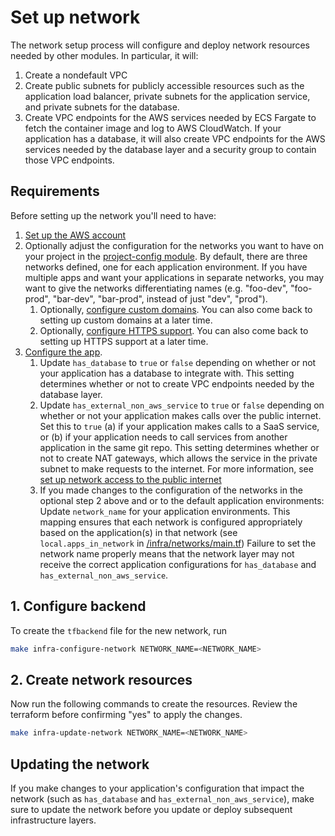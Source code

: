 # Set up network

The network setup process will configure and deploy network resources needed by other modules. In particular, it will:

1. Create a nondefault VPC
2. Create public subnets for publicly accessible resources such as the application load balancer, private subnets for the application service, and private subnets for the database.
3. Create VPC endpoints for the AWS services needed by ECS Fargate to fetch the container image and log to AWS CloudWatch. If your application has a database, it will also create VPC endpoints for the AWS services needed by the database layer and a security group to contain those VPC endpoints.

## Requirements

Before setting up the network you'll need to have:

1. [Set up the AWS account](./set-up-aws-account.md)
2. Optionally adjust the configuration for the networks you want to have on your project in the [project-config module](/infra/project-config/networks.tf). By default, there are three networks defined, one for each application environment. If you have multiple apps and want your applications in separate networks, you may want to give the networks differentiating names (e.g. "foo-dev", "foo-prod", "bar-dev", "bar-prod", instead of just "dev", "prod").
   1. Optionally, [configure custom domains](./set-up-custom-domains.md). You can also come back to setting up custom domains at a later time.
   2. Optionally, [configure HTTPS support](./https-support.md). You can also come back to setting up HTTPS support at a later time.
3. [Configure the app](/infra/app/app-config/main.tf).
   1. Update `has_database` to `true` or `false` depending on whether or not your application has a database to integrate with. This setting determines whether or not to create VPC endpoints needed by the database layer.
   2. Update `has_external_non_aws_service` to `true` or `false` depending on whether or not your application makes calls over the public internet. Set this to `true` (a) if your application makes calls to a SaaS service, or (b) if your application needs to call services from another application in the same git repo. This setting determines whether or not to create NAT gateways, which allows the service in the private subnet to make requests to the internet. For more information, see [set up network access to the public internet](./set-up-public-internet-access.md)
   3. If you made changes to the configuration of the networks in the optional step 2 above and or to the default application environments: Update `network_name` for your application environments. This mapping ensures that each network is configured appropriately based on the application(s) in that network (see `local.apps_in_network` in [/infra/networks/main.tf](/infra/networks/main.tf)) Failure to set the network name properly means that the network layer may not receive the correct application configurations for `has_database` and `has_external_non_aws_service`.

## 1. Configure backend

To create the `tfbackend` file for the new network, run

```bash
make infra-configure-network NETWORK_NAME=<NETWORK_NAME>
```

## 2. Create network resources

Now run the following commands to create the resources. Review the terraform before confirming "yes" to apply the changes.

```bash
make infra-update-network NETWORK_NAME=<NETWORK_NAME>
```

## Updating the network

If you make changes to your application's configuration that impact the network (such as `has_database` and `has_external_non_aws_service`), make sure to update the network before you update or deploy subsequent infrastructure layers.

